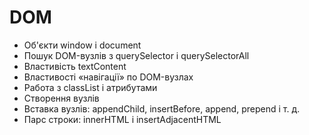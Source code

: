 # DOM

- Об'єкти window і document
- Пошук DOM-вузлів з querySelector і querySelectorAll
- Властивість textContent
- Властивості «навігації» по DOM-вузлах
- Работа з classList і атрибутами
- Створення вузлів
- Вставка вузлів: appendChild, insertBefore, append, prepend і т. д.
- Парс строки: innerHTML і insertAdjacentHTML
